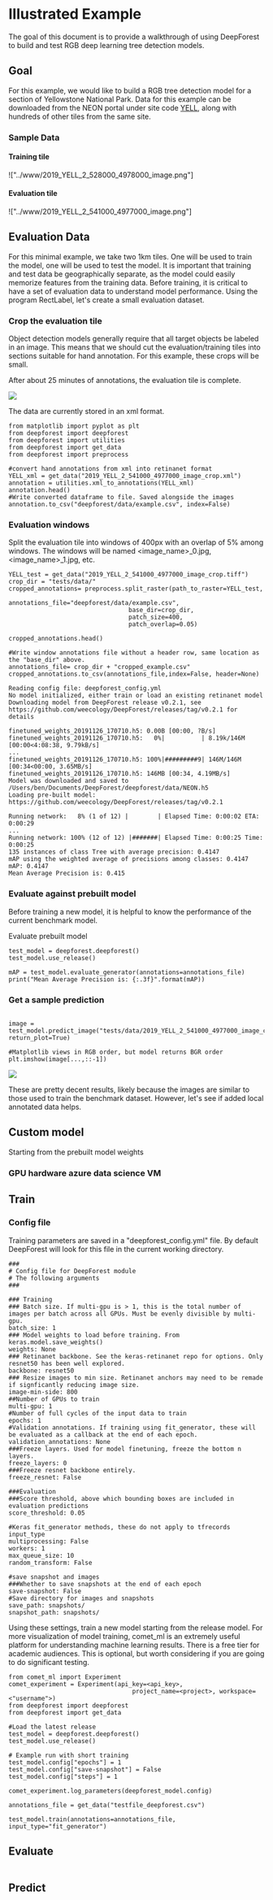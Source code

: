 # Illustrated Example

The goal of this document is to provide a walkthrough of using DeepForest to build and test RGB deep learning tree detection models.

## Goal

For this example, we would like to build a RGB tree detection model for a section of Yellowstone National Park. Data for this example can be downloaded from the NEON portal under site code [YELL](), along with hundreds of other tiles from the same site.

### Sample Data

#### Training tile

!["../www/2019_YELL_2_528000_4978000_image.png"]

#### Evaluation tile

!["../www/2019_YELL_2_541000_4977000_image.png"]

## Evaluation Data

For this minimal example, we take two 1km tiles. One will be used to train the model, one will be used to test the model. It is important that training and test data be geographically separate, as the model could easily memorize features from the training data. Before training, it is critical to have a set of evaluation data to understand model performance. Using the program RectLabel, let's create a small evaluation dataset.

### Crop the evaluation tile

Object detection models generally require that all target objects be labeled in an image. This means that we should cut the evaluation/training tiles into sections suitable for hand annotation. For this example, these crops will be small.

After about 25 minutes of annotations, the evaluation tile is complete.

![]("../www/annotated_example.png")

The data are currently stored in an xml format.

```{python}
from matplotlib import pyplot as plt
from deepforest import deepforest
from deepforest import utilities
from deepforest import get_data
from deepforest import preprocess

#convert hand annotations from xml into retinanet format
YELL_xml = get_data("2019_YELL_2_541000_4977000_image_crop.xml")
annotation = utilities.xml_to_annotations(YELL_xml)
annotation.head()
#Write converted dataframe to file. Saved alongside the images
annotation.to_csv("deepforest/data/example.csv", index=False)
```

### Evaluation windows

Split the evaluation tile into windows of 400px with an overlap of 5% among windows. The windows will be named <image_name>_0.jpg, <image_name>_1.jpg, etc.

```{python}
YELL_test = get_data("2019_YELL_2_541000_4977000_image_crop.tiff")
crop_dir = "tests/data/"
cropped_annotations= preprocess.split_raster(path_to_raster=YELL_test,
                                 annotations_file="deepforest/data/example.csv",
                                 base_dir=crop_dir,
                                 patch_size=400,
                                 patch_overlap=0.05)

cropped_annotations.head()

#Write window annotations file without a header row, same location as the "base_dir" above.
annotations_file= crop_dir + "cropped_example.csv"
cropped_annotations.to_csv(annotations_file,index=False, header=None)
```

```{python}
Reading config file: deepforest_config.yml
No model initialized, either train or load an existing retinanet model
Downloading model from DeepForest release v0.2.1, see https://github.com/weecology/DeepForest/releases/tag/v0.2.1 for details

finetuned_weights_20191126_170710.h5: 0.00B [00:00, ?B/s]
finetuned_weights_20191126_170710.h5:   0%|          | 8.19k/146M [00:00<4:08:38, 9.79kB/s]
...
finetuned_weights_20191126_170710.h5: 100%|#########9| 146M/146M [00:34<00:00, 3.65MB/s]
finetuned_weights_20191126_170710.h5: 146MB [00:34, 4.19MB/s]                           
Model was downloaded and saved to /Users/ben/Documents/DeepForest/deepforest/data/NEON.h5
Loading pre-built model: https://github.com/weecology/DeepForest/releases/tag/v0.2.1

Running network:   8% (1 of 12) |        | Elapsed Time: 0:00:02 ETA:   0:00:29
...
Running network: 100% (12 of 12) |#######| Elapsed Time: 0:00:25 Time:  0:00:25
135 instances of class Tree with average precision: 0.4147
mAP using the weighted average of precisions among classes: 0.4147
mAP: 0.4147
Mean Average Precision is: 0.415
```

### Evaluate against prebuilt model

Before training a new model, it is helpful to know the performance of the current benchmark model.

Evaluate prebuilt model

```{python}
test_model = deepforest.deepforest()
test_model.use_release()

mAP = test_model.evaluate_generator(annotations=annotations_file)
print("Mean Average Precision is: {:.3f}".format(mAP))
```

### Get a sample prediction

```{python}

image = test_model.predict_image("tests/data/2019_YELL_2_541000_4977000_image_crop_11.jpg", return_plot=True)

#Matplotlib views in RGB order, but model returns BGR order
plt.imshow(image[...,::-1])
```

![]("../www/example_image.png")

These are pretty decent results, likely because the images are similar to those used to train the benchmark dataset. However, let's see if added local annotated data helps.

## Custom model

Starting from the prebuilt model weights

### GPU hardware azure data science VM

## Train

### Config file

Training parameters are saved in a "deepforest_config.yml" file. By default DeepForest will look for this file in the current working directory.

```
###
# Config file for DeepForest module
# The following arguments
###

### Training
### Batch size. If multi-gpu is > 1, this is the total number of images per batch across all GPUs. Must be evenly divisible by multi-gpu.
batch_size: 1
### Model weights to load before training. From keras.model.save_weights()
weights: None
### Retinanet backbone. See the keras-retinanet repo for options. Only resnet50 has been well explored.
backbone: resnet50
### Resize images to min size. Retinanet anchors may need to be remade if signficantly reducing image size.
image-min-side: 800
##Number of GPUs to train
multi-gpu: 1
#Number of full cycles of the input data to train
epochs: 1
#Validation annotations. If training using fit_generator, these will be evaluated as a callback at the end of each epoch.
validation_annotations: None
###Freeze layers. Used for model finetuning, freeze the bottom n layers.
freeze_layers: 0
###Freeze resnet backbone entirely.
freeze_resnet: False

###Evaluation
###Score threshold, above which bounding boxes are included in evaluation predictions
score_threshold: 0.05

#Keras fit_generator methods, these do not apply to tfrecords input_type
multiprocessing: False
workers: 1
max_queue_size: 10
random_transform: False

#save snapshot and images
###Whether to save snapshots at the end of each epoch
save-snapshot: False
#Save directory for images and snapshots
save_path: snapshots/
snapshot_path: snapshots/
```

Using these settings, train a new model starting from the release model. For more visualization of model training, comet_ml is an extremely useful platform for understanding machine learning results. There is a free tier for academic audiences. This is optional, but worth considering if you are going to do significant testing.

```{python}
from comet_ml import Experiment
comet_experiment = Experiment(api_key=<api_key>,
                                  project_name=<project>, workspace=<"username">)
from deepforest import deepforest
from deepforest import get_data

#Load the latest release
test_model = deepforest.deepforest()
test_model.use_release()

# Example run with short training
test_model.config["epochs"] = 1
test_model.config["save-snapshot"] = False
test_model.config["steps"] = 1

comet_experiment.log_parameters(deepforest_model.config)

annotations_file = get_data("testfile_deepforest.csv")

test_model.train(annotations=annotations_file, input_type="fit_generator")
```

## Evaluate

```{python}

```

## Predict

```{python}

```
